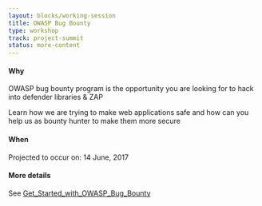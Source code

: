 ```yaml
---
layout: blocks/working-session
title: OWASP Bug Bounty
type: workshop
track: project-summit
status: more-content
---
```


#### Why

OWASP bug bounty program is the opportunity you are looking for to hack into defender libraries & ZAP

Learn how we are trying to make web applications safe and how can you help us as bounty hunter to make them
more secure

#### When

Projected to occur on: 14 June, 2017

#### More details

See [Get_Started_with_OWASP_Bug_Bounty](https://www.owasp.org/index.php/Get_Started_with_OWASP_Bug_Bounty)
